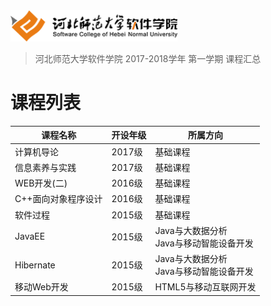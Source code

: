 <img src="./Image/logo.png" height="50" /> 

> 河北师范大学软件学院 2017-2018学年 第一学期 课程汇总


# 课程列表

|课程名称|开设年级|所属方向|
|-------|-------|-------|
|计算机导论|2017级|基础课程|
|信息素养与实践|2017级|基础课程|
|WEB开发(二)|2016级|基础课程|
|C++面向对象程序设计|2016级|基础课程|
|软件过程|2015级|基础课程|
|JavaEE|2015级|Java与大数据分析 <br/>Java与移动智能设备开发|
|Hibernate|2015级|Java与大数据分析 <br/>Java与移动智能设备开发|
|移动Web开发|2015级|HTML5与移动互联网开发|


<!--
- Java与大数据分析
- HTML5与移动互联网开发
- Java与移动智能设备开发
- PHP与云计算技术
- Python与机器学习
- 软件测试
-->